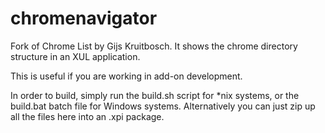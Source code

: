 chromenavigator
===============

Fork of Chrome List by Gijs Kruitbosch. It shows the chrome directory structure
in an XUL application.

This is useful if you are working in add-on development.

In order to build, simply run the build.sh script for *nix systems, or the
build.bat batch file for Windows systems. Alternatively you can just zip up all
the files here into an .xpi package.
